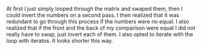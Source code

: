 At first I just simply looped through the matrix and swaped them, then I could invert the numbers on a second pass. I then realized that it was redundant to go through this process if the numbers were no equal. I also realized that if the front and the back of my comparison were equal I did not really have to swap, just invert each of them. I also opted to iterate with the loop with iteratos. It looks shorter this way.